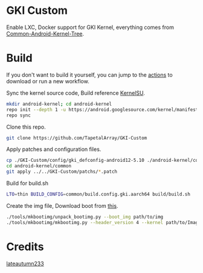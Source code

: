 # GKI Custom

Enable LXC, Docker support for GKI Kernel, everything comes from [Common-Android-Kernel-Tree](https://github.com/lateautumn233/Common-Android-Kernel-Tree).

# Build

If you don't want to build it yourself, you can jump to the [actions](https://github.com/TapetalArray/GKI-Custom/actions) to download or run a new workflow.

Sync the kernel source code, Build reference [KernelSU](https://kernelsu.org/guide/how-to-build.html).

```bash
mkdir android-kernel; cd android-kernel
repo init --depth 1 -u https://android.googlesource.com/kernel/manifest -b [BRANCH]
repo sync
```

Clone this repo.

```bash
git clone https://github.com/TapetalArray/GKI-Custom
```

Apply patches and configuration files.

```bash
cp ./GKI-Custom/config/gki_defconfig-android12-5.10 ./android-kernel/common/arch/arm64/configs/gki_defconfig
cd android-kernel/common
git apply ../../GKI-Custom/patchs/*.patch
```

Build for build.sh

```bash
LTO=thin BUILD_CONFIG=common/build.config.gki.aarch64 build/build.sh
```

Create the img file, Download boot from [this](https://source.android.com/docs/core/architecture/kernel/gki-release-builds).

```bash
./tools/mkbootimg/unpack_bootimg.py --boot_img path/to/img
./tools/mkbootimg/mkbootimg.py --header_version 4 --kernel path/to/Image --ramdisk path/to/ramdisk --os_version [OS_VERSION] --os_patch_level [OS_PATCH_LEVEL] -o path/to/img
```

# Credits

[lateautumn233](https://github.com/lateautumn233)